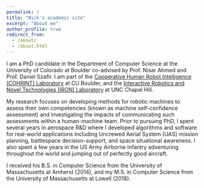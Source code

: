 ```yaml
---
permalink: /
title: "Nick's academic site"
excerpt: "About me"
author_profile: true
redirect_from: 
  - /about/
  - /about.html
---
```


I am a PhD candidate in the Department of Computer Science at the University of Colorado at Boulder co-advised by Prof.
Nisar Ahmed and Prof. Daniel Szafir. I am part of the [Cooperative Human Robot Intelligence (COHRINT) Laboratory](https://cohrint.info/)
at CU Boulder, and the [Interactive Robotics and Novel Technologies (IRON) Laboratory](http://iron-lab.org/) at UNC Chapel Hill. 

My research focuses on developing methods for robotic machines to assess their own competencies (known as machine 
self-confidence assessment) and investigating the impacts of communicating such assessments within a human-machine
team. Prior to pursuing PhD, I spent several years in aerospace R&D where I developed algorithms and software for
real-world applications including Uncrewed Aerial System (UAS) mission planning, battlespace decision-support, and
space situational awareness. I also spent a few years in the US Army Airborne Infantry adventuring throughout the
world and jumping out of perfectly good aircraft. 

I received his B.S. in Computer Science from the University of Massachusetts at Amherst (2014), and my M.S. in Computer
Science from the University of Massachusetts at Lowell (2018).
